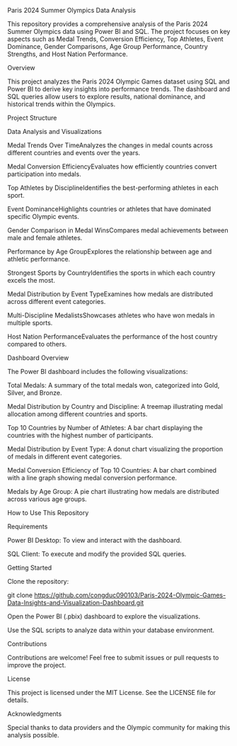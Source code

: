Paris 2024 Summer Olympics Data Analysis

This repository provides a comprehensive analysis of the Paris 2024 Summer Olympics data using Power BI and SQL. The project focuses on key aspects such as Medal Trends, Conversion Efficiency, Top Athletes, Event Dominance, Gender Comparisons, Age Group Performance, Country Strengths, and Host Nation Performance.

Overview

This project analyzes the Paris 2024 Olympic Games dataset using SQL and Power BI to derive key insights into performance trends. The dashboard and SQL queries allow users to explore results, national dominance, and historical trends within the Olympics.

Project Structure

Data Analysis and Visualizations

Medal Trends Over TimeAnalyzes the changes in medal counts across different countries and events over the years.

Medal Conversion EfficiencyEvaluates how efficiently countries convert participation into medals.

Top Athletes by DisciplineIdentifies the best-performing athletes in each sport.

Event DominanceHighlights countries or athletes that have dominated specific Olympic events.

Gender Comparison in Medal WinsCompares medal achievements between male and female athletes.

Performance by Age GroupExplores the relationship between age and athletic performance.

Strongest Sports by CountryIdentifies the sports in which each country excels the most.

Medal Distribution by Event TypeExamines how medals are distributed across different event categories.

Multi-Discipline MedalistsShowcases athletes who have won medals in multiple sports.

Host Nation PerformanceEvaluates the performance of the host country compared to others.

Dashboard Overview

The Power BI dashboard includes the following visualizations:

Total Medals: A summary of the total medals won, categorized into Gold, Silver, and Bronze.

Medal Distribution by Country and Discipline: A treemap illustrating medal allocation among different countries and sports.

Top 10 Countries by Number of Athletes: A bar chart displaying the countries with the highest number of participants.

Medal Distribution by Event Type: A donut chart visualizing the proportion of medals in different event categories.

Medal Conversion Efficiency of Top 10 Countries: A bar chart combined with a line graph showing medal conversion performance.

Medals by Age Group: A pie chart illustrating how medals are distributed across various age groups.

How to Use This Repository

Requirements

Power BI Desktop: To view and interact with the dashboard.

SQL Client: To execute and modify the provided SQL queries.

Getting Started

Clone the repository:

git clone https://github.com/congduc090103/Paris-2024-Olympic-Games-Data-Insights-and-Visualization-Dashboard.git

Open the Power BI (.pbix) dashboard to explore the visualizations.

Use the SQL scripts to analyze data within your database environment.

Contributions

Contributions are welcome! Feel free to submit issues or pull requests to improve the project.

License

This project is licensed under the MIT License. See the LICENSE file for details.

Acknowledgments

Special thanks to data providers and the Olympic community for making this analysis possible.

